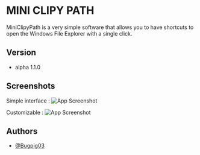 

# MINI CLIPY PATH

MiniClipyPath is a very simple software that allows you to have shortcuts to open the Windows File Explorer with a single click.

## Version
- alpha 1.1.0





## Screenshots

Simple interface :
![App Screenshot](https://i.ibb.co/3YZ8gbh/miniclipypath-img1.png)

Customizable :
![App Screenshot](https://i.ibb.co/1XK8KV0/miniclipypath-img2.png)

## Authors

- [@Bugpig03](https://www.github.com/Bugpig03)

